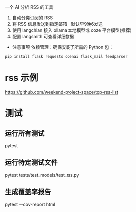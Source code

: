 一个 AI 分析 RSS 的工具

1. 自动分类订阅的 RSS
2. 将 RSS 信息发送到指定邮箱，默认早9晚6发送
3. 使用 langchian 接入 ollama 本地模型或 coze 平台模型(推荐)
4. 配置 langsmith 可查看详细数据

* 注意事项
依赖管理：确保安装了所需的 Python 包：

`pip install flask requests openai flask_mail feedparser`

# rss 示例
https://github.com/weekend-project-space/top-rss-list

# 测试
## 运行所有测试
pytest

## 运行特定测试文件
pytest tests/test_models/test_rss.py

## 生成覆盖率报告
pytest --cov-report html